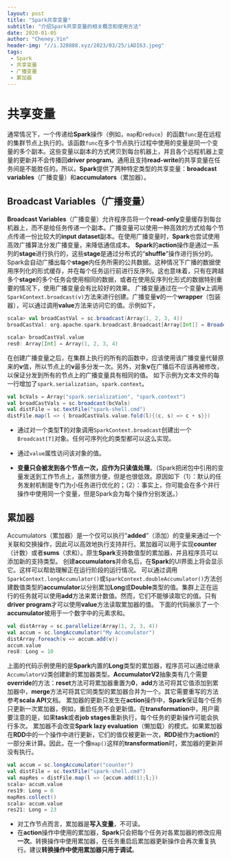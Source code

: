 ```yaml
---
layout: post
title: "Spark共享变量"
subtitle: "介绍Spark共享变量的相关概念和使用方法"
date: 2020-01-05
author: "Cheney.Yin"
header-img: "//i.328888.xyz/2023/03/25/iADI63.jpeg"
tags:
 - Spark
 - 共享变量
 - 广播变量
 - 累加器
---
```


# 共享变量

通常情况下，一个传递给**Spark**操作（例如，`map`和`reduce`）的函数`func`是在远程的集群节点上执行的。该函数`func`在多个节点执行过程中使用的变量是同一个变量的多个副本。这些变量以副本的方式拷贝到每台机器上，并且各个远程机器上变量的更新并不会传播回**driver program**。通用且支持**read-write**的共享变量在任务间是不能胜任的。所以，**Spark**提供了两种特定类型的共享变量：**broadcast variables**（广播变量）和**accumulators**（累加器）。

## Broadcast Variables（广播变量）

**Broadcast Variables**（广播变量）允许程序员将一个**read-only**变量缓存到每台机器上，而不是给任务传递一个副本。广播变量可以使用一种高效的方式给每个节点传递一份比较大的**input dataset**副本。在使用广播变量时，**Spark**也尝试使用高效广播算法分发广播变量，来降低通信成本。
**Spark**的**action**操作是通过一系列的**stage**进行执行的，这些**stage**是通过分布式的“**shuffle**”操作进行拆分的。Spark会自动广播出每个**stage**内任务所需的公共数据。这种情况下广播的数据使用序列化的形式缓存，并在每个任务运行前进行反序列。这也意味着，只有在跨越多个**stage**的多个任务会使用相同的数据，或者在使用反序列化形式的数据特别重要的情况下，使用广播变量会有比较好的效果。
广播变量通过在一个变量**v**上调用`SparkContext.broadcast(v)`方法来进行创建。广播变量**v**的一个**wrapper**（包装器），可以通过调用**value**方法来访问它的值。示例如下，
```scala
scala> val broadCastVal = sc.broadcast(Array(1, 2, 3, 4))
broadCastVal: org.apache.spark.broadcast.Broadcast[Array[Int]] = Broadcast(0)

scala> broadCastVal.value
res0: Array[Int] = Array(1, 2, 3, 4)
```
在创建广播变量之后，在集群上执行的所有的函数中，应该使用该广播变量代替原来的**v**值，所以节点上的**v**最多分发一次。另外，对象**v**在广播后不应该再被修改，以保证分发到所有的节点上的广播变量具有相同的值。
如下示例为文本文件的每一行增加了`spark.serialization`，`spark.context`。
```scala
val bcVals = Array("spark.serialization", "spark.context")
val broadCastVals = sc.broadcast(bcVals)
val distFile = sc.textFile("spark-shell.cmd")
distFile.map(l => { broadCastVals.value.fold(l){(c, s) => c + s}})
```
- 通过对一个类型**T**的对象调用`SparkContext.broadcast`创建出一个`Broadcast[T]`对象。任何可序列化的类型都可以这么实现。

- 通过`value`属性访问该对象的值。

- **变量只会被发到各个节点一次，应作为只读值处理**。（Spark把闭包中引用的变量发送到工作节点上，虽然很方便，但是也很低效。原因如下（1）：默认的任务发射机制是专门为小任务进行优化的；（2）：事实上，你可能会在多个并行操作中使用同一个变量，但是Spark会为每个操作分别发送。）

## 累加器

Accumulators（累加器）是一个仅可以执行"**added**"（添加）的变量来通过一个关联和交换操作，因此可以高效地执行支持并行。累加器可以用于实现**counter**（计数）或者**sums**（求和）。原生**Spark**支持数值型的累加器，并且程序员可以添加新的支持类型。
创建**accumulators**并命名后，在**Spark**的UI界面上将会显示它。这样可以帮助理解正在运行阶段的运行情况。
可以通过调用`SparkContext.longAccumulator()`或`SparkContext.doubleAccumulator()`方法创建数值类型的**accumulator**以分别累加**Long**或**Double**类型的值。集群上正在运行的任务就可以使用**add**方法来累计数值。然而，它们不能够读取它的值。只有**driver program**才可以使用**value**方法读取累加器的值。
下面的代码展示了一个**accumulator**被用于一个数字中的元素求和。
```scala
val distArray = sc.parallelize(Array(1, 2, 3, 4))
val accum = sc.longAccumulator("My Accumulator")
distArray.foreach(v => accum.add(v))
accum.value
res8: Long = 10
```
上面的代码示例使用的是**Spark**内置的**Long**类型的累加器，程序员可以通过继承`AccumulatorV2`类创建新的累加器类型。**AccumulatorV2**抽象类有几个需要**override**的方法：**reset**方法可将累加器重置为**0**，**add**方法可将其它值添加到累加器中，**merge**方法可将其它同类型的累加器合并为一个。其它需要重写的方法参考**scala API**文档。
累加器的更新只发生在**action**操作中，**Spark**保证每个任务只更新一次累加器，例如，重启任务不会更新值。在**transformation**中，用户需要注意的是，如果**task**或者**job stages**重新执行，每个任务的更新操作可能会执行多次。
累加器不会改变**Spark lazy evaluation**（懒加载）的模式。如果累加器在**RDD**中的一个操作中进行更新，它们的值仅被更新一次，**RDD**被作为**action**的一部分来计算。因此，在一个像`map()`这样的**transformation**时，累加器的更新并没有执行。
```scala
val accum = sc.longAccumulator("counter")
val distFile = sc.textFile("spark-shell.cmd")
val mapRes = distFile.map(l => {accum.add(1);l;})
scala> accum.value
res19: Long = 0
mapRes.collect()
scala> accum.value
res21: Long = 23
```

- 对工作节点而言，累加器是**写入变量**，不可读。
- 在**action**操作中使用的累加器，**Spark**只会把每个任务对各累加器的修改应用**一次**。转换操作中使用累加器，在任务重启后累加器更新操作会再次重复执行。建议**转换操作中使用累加器只用于调试**。